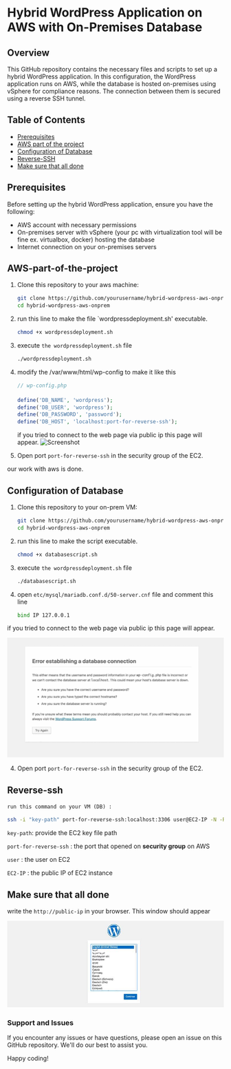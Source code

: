 # Hybrid WordPress Application on AWS with On-Premises Database

## Overview

This GitHub repository contains the necessary files and scripts to set up a hybrid WordPress application. In this configuration, the WordPress application runs on AWS, while the database is hosted on-premises using vSphere for compliance reasons. The connection between them is secured using a reverse SSH tunnel.

## Table of Contents

- [Prerequisites](#prerequisites)
- [AWS part of the project](#AWS-part-of-the-project)
- [Configuration of Database](#configuration-of-database)
- [Reverse-SSH](#reverse-ssh)
- [Make sure that all done](#make-sure-that-all-done)


## Prerequisites

Before setting up the hybrid WordPress application, ensure you have the following:

- AWS account with necessary permissions
- On-premises server with vSphere (your pc with virtualization tool will be fine ex. virtualbox, docker) hosting the database
- Internet connection on your on-premises servers

## AWS-part-of-the-project

1. Clone this repository to your aws machine:

   ```bash
   git clone https://github.com/yourusername/hybrid-wordpress-aws-onprem.git
   cd hybrid-wordpress-aws-onprem
2. run this line to make the file `wordpressdeployment.sh' executable.
   ```bash
   chmod +x wordpressdeployment.sh
   ```

3. execute `the wordpressdeployment.sh` file
   ```bash
   ./wordpressdeployment.sh
   ```
4. modify the /var/www/html/wp-config to make it like this
   ```php
   // wp-config.php

   define('DB_NAME', 'wordpress');
   define('DB_USER', 'wordpress');
   define('DB_PASSWORD', 'password');
   define('DB_HOST', 'localhost:port-for-reverse-ssh');
   ```
    if you tried to connect to the web page via public ip this page will appear.
 ![Screenshot](images/error.png)

5. Open port `port-for-reverse-ssh` in the security group of the EC2.

our work with aws is done.


## Configuration of Database

1. Clone this repository to your on-prem VM:
   ```bash
   git clone https://github.com/yourusername/hybrid-wordpress-aws-onprem.git
   cd hybrid-wordpress-aws-onprem
   ```
2. run this line to make the script executable.
   ```bash
   chmod +x databasescript.sh
   ```
3. execute `the wordpressdeployment.sh` file
   ```bash
   ./databasescript.sh
   ```
4. open `etc/mysql/mariadb.conf.d/50-server.cnf` file and comment this line
   ```bash
   bind IP 127.0.0.1
   ```
if you tried to connect to the web page via public ip this page will appear.

 ![error](images/error.jpg)

4. Open port `port-for-reverse-ssh` in the security group of the EC2.

## Reverse-ssh

    run this command on your VM (DB) :
   ```bash
   ssh -i "key-path" port-for-reverse-ssh:localhost:3306 user@EC2-IP -N -R
   ```
   `key-path`: provide the EC2 key file path

   `port-for-reverse-ssh` : the port that opened on **security group** on AWS

   `user` : the user on EC2 

   `EC2-IP` : the public IP of EC2 instance
## Make sure that all done
write the `http://public-ip` in your browser. This window should appear

  ![welcomepage](images/welcome.jpg)
### Support and Issues
If you encounter any issues or have questions, please open an issue on this GitHub repository. We'll do our best to assist you.

Happy coding!